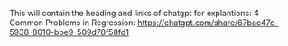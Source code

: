 This will contain the heading and links of chatgpt for explantions:
4 Common Problems in Regression: https://chatgpt.com/share/67bac47e-5938-8010-bbe9-509d78f58fd1
